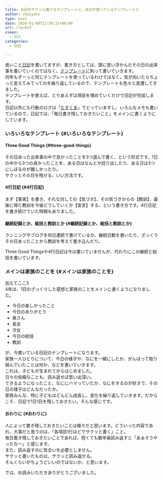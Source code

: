 ```yaml
---
title: 日記をサクッと書けるテンプレートと、自分が使っているテンプレートと
author: choiyaki
type: post
date: 2020-01-08T11:50:21+00:00
url: /?p=813
views:
  - 553
categories:
  - 日記

---
```

長いこと[日記][1]を書いてますが、書き方としては、頭に思い浮かんだその日の出来事を書いていくのではなく、[テンプレート][2]に則って書いていきます。  
何年もずーっと同じテンプレートを使っているわけではなく。気が向いたらちょっと変えてみてってのを繰り返しているので、テンプレートも色々と変遷してきました。  
テンプレートを使えば、とりあえずは項目を埋めていくだけで日記が完成します。  
日記以外にも行動のログは「[たすくま][3]」でとっていますし、いろんなメモも書いているので、日記では、「毎日書き残しておきたいこと」をメインに書くようにしています。

### いろいろなテンプレート {#いろいろなテンプレート}

#### Three Good Things {#three-good-things}

その日あった出来事の中で良かったことを3つ選んで書く、という形式です。1日の中から3つの良かったことを、ある日はなんとか捻り出したり、ある日は3つにしぼるのが難しかったり。  
サクッとその日を残せる、いい方法です。

#### 4行日記 {#4行日記}

まず【事実】を書き、それな対しての【気づき】、その気づきからの【教訓】、最後に得た教訓を今後どうしていくか【宣言】する、という書き方です。4行日記を書き続けていた時期もありました。

#### 継続記録とか、総括と教訓とか {#継続記録とか、総括と教訓とか}

ランニングやブログを何日連続で書けているか、継続日数を書いたり、ざっくりその日あったことから教訓を考えて書き込んだり。

Three Good Thingsや4行日記は今は書いていませんが、代わりにこの継続と総括を書いています。

### メインは家族のことを {#メインは家族のことを}

加えてここ3  
4年は、1日のざっくりした感想と家族のことをメインに書くようになりました。

  * 今日の楽しかったこと
  * 今日のありがとう
  * 奥さん
  * 長女
  * 次女
  * 今日の総括
  * 教訓

が、今書いている日記のテンプレートになります。  
家族一人ひとりについて、今日の様子や、なにを一緒にしたか、がんばって取り組んでいたことは何か、などを書いていきます。  
これは、子どもが生まれてからはじめました。  
日々の些細なことも、読み返せば思い出深い。  
できるようになったこと、なににハマっていたか、なにをするのが好きで、その日の様子はどんなだったか。  
家族みんな、特に子どもはどんどん成長し、変化を繰り返していきます。だからこそ、日記で1日1日を残しておきたい。そんな感じです。

#### おわりに {#おわりに}

人によって書き残しておきたいことは様々だと思います。どういった内容であれ、大事だと思うのは、「各項目1行ほどでサクッと書く」こと。  
毎日書き残しておきたいことであれば、短くても数年後読み返すと「あぁそうやったなー」と感じます。  
また、読み返すのに気合いを必要としません。  
サクッと書いたものは、サクッと読み返せる。  
そんくらいがちょうどいいのではないか、と思います。

では、お読みいただきありがとうございました。

 [1]: https://scrapbox.io/choiyaki-hondana/%E6%97%A5%E8%A8%98
 [2]: https://scrapbox.io/choiyaki-hondana/%E3%83%86%E3%83%B3%E3%83%97%E3%83%AC%E3%83%BC%E3%83%88
 [3]: https://scrapbox.io/choiyaki-hondana/%E3%81%9F%E3%81%99%E3%81%8F%E3%81%BE